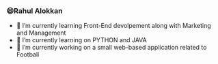 ### 😄Rahul Alokkan
- 🌱 I’m currently learning Front-End devolpement along with Marketing and Management
- 🌱 I’m currently learning on PYTHON and JAVA
- 🔭 I’m currently working on a small web-based application related to Football

<!--
**Rahul-Alokkan/Rahul-Alokkan** is a ✨ _special_ ✨ repository because its `README.md` (this file) appears on your GitHub profile.

Here are some ideas to get you started:

- 🔭 I’m currently working on ...
- 🌱 I’m currently learning ...
- 👯 I’m looking to collaborate on ...
- 🤔 I’m looking for help with ...
- 💬 Ask me about ...
- 📫 How to reach me: ...
- 😄 Pronouns: ...
- ⚡ Fun fact: ...
-->
